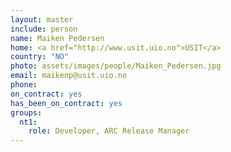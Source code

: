 ```yaml
---
layout: master
include: person
name: Maiken Pedersen
home: <a href="http://www.usit.uio.no">USIT</a>
country: "NO"
photo: assets/images/people/Maiken_Pedersen.jpg
email: maikenp@usit.uio.no
phone:
on_contract: yes
has_been_on_contract: yes
groups:
  nt1:
    role: Developer, ARC Release Manager
---
```

